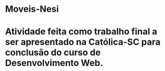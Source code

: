 # Moveis-Nesi
# Atividade feita como trabalho final a ser apresentado na Católica-SC para conclusão do curso de Desenvolvimento Web.
